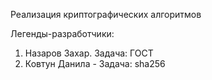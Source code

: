 Реализация криптографических алгоритмов


Легенды-разработчики:

1. Назаров Захар. Задача: ГОСТ
2. Ковтун Данила - Задача: sha256
